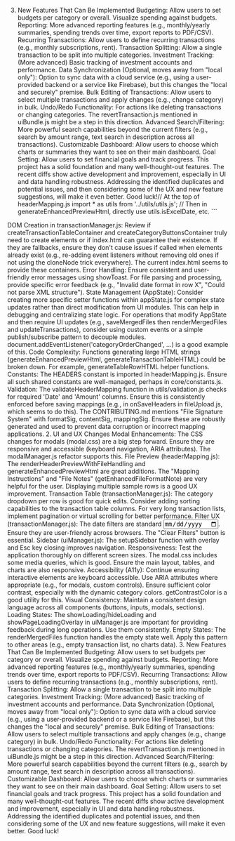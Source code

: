 
3. New Features That Can Be Implemented
Budgeting:
Allow users to set budgets per category or overall.
Visualize spending against budgets.
Reporting:
More advanced reporting features (e.g., monthly/yearly summaries, spending trends over time, export reports to PDF/CSV).
Recurring Transactions:
Allow users to define recurring transactions (e.g., monthly subscriptions, rent).
Transaction Splitting:
Allow a single transaction to be split into multiple categories.
Investment Tracking: (More advanced)
Basic tracking of investment accounts and performance.
Data Synchronization (Optional, moves away from "local only"):
Option to sync data with a cloud service (e.g., using a user-provided backend or a service like Firebase), but this changes the "local and securely" premise.
Bulk Editing of Transactions:
Allow users to select multiple transactions and apply changes (e.g., change category) in bulk.
Undo/Redo Functionality:
For actions like deleting transactions or changing categories. The revertTransaction.js mentioned in uiBundle.js might be a step in this direction.
Advanced Search/Filtering:
More powerful search capabilities beyond the current filters (e.g., search by amount range, text search in description across all transactions).
Customizable Dashboard:
Allow users to choose which charts or summaries they want to see on their main dashboard.
Goal Setting:
Allow users to set financial goals and track progress.
This project has a solid foundation and many well-thought-out features. The recent diffs show active development and improvement, especially in UI and data handling robustness. Addressing the identified duplicates and potential issues, and then considering some of the UX and new feature suggestions, will make it even better. Good luck!// At the top of headerMapping.js import * as utils from '../utils/utils.js'; // Then in generateEnhancedPreviewHtml, directly use utils.isExcelDate, etc. ```

DOM Creation in transactionManager.js:
Review if createTransactionTableContainer and createCategoryButtonsContainer truly need to create elements or if index.html can guarantee their existence. If they are fallbacks, ensure they don't cause issues if called when elements already exist (e.g., re-adding event listeners without removing old ones if not using the cloneNode trick everywhere). The current index.html seems to provide these containers.
Error Handling:
Ensure consistent and user-friendly error messages using showToast.
For file parsing and processing, provide specific error feedback (e.g., "Invalid date format in row X", "Could not parse XML structure").
State Management (AppState):
Consider creating more specific setter functions within appState.js for complex state updates rather than direct modification from UI modules. This can help in debugging and centralizing state logic.
For operations that modify AppState and then require UI updates (e.g., saveMergedFiles then renderMergedFiles and updateTransactions), consider using custom events or a simple publish/subscribe pattern to decouple modules. document.addEventListener('categoryOrderChanged', ...) is a good example of this.
Code Complexity:
Functions generating large HTML strings (generateEnhancedPreviewHtml, generateTransactionTableHTML) could be broken down. For example, generateTableRowHTML helper functions.
Constants:
The HEADERS constant is imported in headerMapping.js. Ensure all such shared constants are well-managed, perhaps in core/constants.js.
Validation:
The validateHeaderMapping function in utils/validation.js checks for required 'Date' and 'Amount' columns. Ensure this is consistently enforced before saving mappings (e.g., in onSaveHeaders in fileUpload.js, which seems to do this).
The CONTRIBUTING.md mentions "File Signature System" with formatSig, contentSig, mappingSig. Ensure these are robustly generated and used to prevent data corruption or incorrect mapping applications.
2. UI and UX Changes
Modal Enhancements: The CSS changes for modals (modal.css) are a big step forward. Ensure they are responsive and accessible (keyboard navigation, ARIA attributes). The modalManager.js refactor supports this.
File Preview (headerMapping.js):
The renderHeaderPreviewWithFileHandling and generateEnhancedPreviewHtml are great additions.
The "Mapping Instructions" and "File Notes" (getEnhancedFileFormatNote) are very helpful for the user.
Displaying multiple sample rows is a good UX improvement.
Transaction Table (transactionManager.js):
The category dropdown per row is good for quick edits.
Consider adding sorting capabilities to the transaction table columns.
For very long transaction lists, implement pagination or virtual scrolling for better performance.
Filter UX (transactionManager.js):
The date filters are standard <input type="date">. Ensure they are user-friendly across browsers.
The "Clear Filters" button is essential.
Sidebar (uiManager.js): The setupSidebar function with overlay and Esc key closing improves navigation.
Responsiveness: Test the application thoroughly on different screen sizes. The modal.css includes some media queries, which is good. Ensure the main layout, tables, and charts are also responsive.
Accessibility (A11y):
Continue ensuring interactive elements are keyboard accessible.
Use ARIA attributes where appropriate (e.g., for modals, custom controls).
Ensure sufficient color contrast, especially with the dynamic category colors. getContrastColor is a good utility for this.
Visual Consistency: Maintain a consistent design language across all components (buttons, inputs, modals, sections).
Loading States: The showLoading/hideLoading and showPageLoadingOverlay in uiManager.js are important for providing feedback during long operations. Use them consistently.
Empty States: The renderMergedFiles function handles the empty state well. Apply this pattern to other areas (e.g., empty transaction list, no charts data).
3. New Features That Can Be Implemented
Budgeting:
Allow users to set budgets per category or overall.
Visualize spending against budgets.
Reporting:
More advanced reporting features (e.g., monthly/yearly summaries, spending trends over time, export reports to PDF/CSV).
Recurring Transactions:
Allow users to define recurring transactions (e.g., monthly subscriptions, rent).
Transaction Splitting:
Allow a single transaction to be split into multiple categories.
Investment Tracking: (More advanced)
Basic tracking of investment accounts and performance.
Data Synchronization (Optional, moves away from "local only"):
Option to sync data with a cloud service (e.g., using a user-provided backend or a service like Firebase), but this changes the "local and securely" premise.
Bulk Editing of Transactions:
Allow users to select multiple transactions and apply changes (e.g., change category) in bulk.
Undo/Redo Functionality:
For actions like deleting transactions or changing categories. The revertTransaction.js mentioned in uiBundle.js might be a step in this direction.
Advanced Search/Filtering:
More powerful search capabilities beyond the current filters (e.g., search by amount range, text search in description across all transactions).
Customizable Dashboard:
Allow users to choose which charts or summaries they want to see on their main dashboard.
Goal Setting:
Allow users to set financial goals and track progress.
This project has a solid foundation and many well-thought-out features. The recent diffs show active development and improvement, especially in UI and data handling robustness. Addressing the identified duplicates and potential issues, and then considering some of the UX and new feature suggestions, will make it even better. Good luck!
